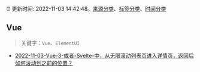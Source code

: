:alarm_clock: 更新时间: 2022-11-03 14:42:48。[来源分类](../README.md)、[标签分类](../TAGS.md)、[时间分类](../TIMELINE.md)

## Vue


> 关键字：`Vue`、`ElementUI`



- [2022-11-03-Vue-3-或者-Svelte-中，从无限滚动列表页进入详情页，返回后如何滚动到之前的位置？](https://www.v2ex.com/t/892463) 